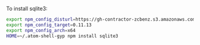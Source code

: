 To install sqlite3:


```bash
export npm_config_disturl=https://gh-contractor-zcbenz.s3.amazonaws.com/atom-shell/dist
export npm_config_target=0.11.13
export npm_config_arch=x64
HOME=~/.atom-shell-gyp npm install sqlite3
```
